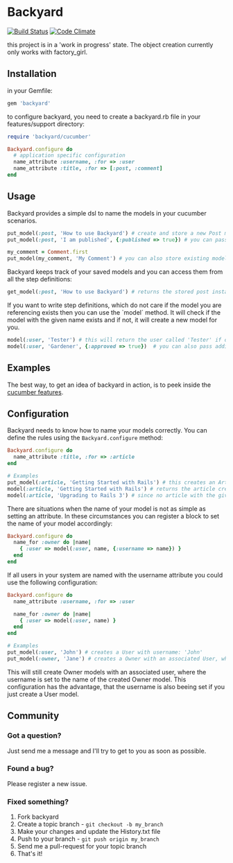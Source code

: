 # Backyard

[![Build Status](https://secure.travis-ci.org/senny/backyard.png?branch=master)](http://travis-ci.org/senny/backyard)
[![Code Climate](https://codeclimate.com/badge.png)](https://codeclimate.com/github/senny/backyard)

this project is in a 'work in progress' state. The object creation currently only works with factory_girl.

## Installation

in your Gemfile:

```ruby
gem 'backyard'
```

to configure backyard, you need to create a backyard.rb file in your features/support directory:

```ruby
require 'backyard/cucumber'

Backyard.configure do
  # application specific configuration
  name_attribute :username, :for => :user
  name_attribute :title, :for => [:post, :comment]
end
```

## Usage

Backyard provides a simple dsl to name the models in your cucumber scenarios.

```ruby
put_model(:post, 'How to use Backyard') # create and store a new Post model named 'How to use Backyard'
put_model(:post, 'I am published', {:published => true}) # you can pass additional options for the factory

my_comment = Comment.first
put_model(my_comment, 'My Comment') # you can also store existing models
```

Backyard keeps track of your saved models and you can access them from all the step definitions:

```ruby
get_model(:post, 'How to use Backyard') # returns the stored post instance
```

If you want to write step definitions, which do not care if the model you are referencing exists then you can use the `model´ method. It will check if the model with the given name exists and if not, it will create a new model for you.

```ruby
model(:user, 'Tester') # this will return the user called 'Tester' if one has been crated, otherwise it will create a new model for you
model(:user, 'Gardener', {:approved => true})  # you can also pass additional attributes for the factories
```

## Examples

The best way, to get an idea of backyard in action, is to peek inside the [cucumber features](https://github.com/senny/backyard/tree/master/features).

## Configuration

Backyard needs to know how to name your models correctly. You can define the rules using the `Backyard.configure` method:

```ruby
Backyard.configure do
  name_attribute :title, :for => :article
end

# Examples
put_model(:article, 'Getting Started with Rails') # this creates an Article instance with the titel: 'Getting Started with Rails'
model(:article, 'Getting Started with Rails') # returns the article created above
model(:article, 'Upgrading to Rails 3') # since no article with the given name has been created it will create one.
```

There are situations when the name of your model is not as simple as setting an attribute. In these circumstances you can register a block to set the name of your model accordingly:

```ruby
Backyard.configure do
  name_for :owner do |name|
    { :user => model(:user, name, {:username => name}) }
  end
end
```

If all users in your system are named with the username attribute you could use the following configuration:

```ruby
Backyard.configure do
  name_attribute :username, :for => :user

  name_for :owner do |name|
    { :user => model(:user, name) }
  end
end

# Examples
put_model(:user, 'John') # creates a User with username: 'John'
put_model(:owner, 'Jane') # creates a Owner with an associated User, which has the username: 'Jane'
```

This will still create Owner models with an associated user, where the username is set to the name of the created Owner model. This configuration has the advantage, that the username is also beeing set if you just create a User model.

## Community

### Got a question?

Just send me a message and I'll try to get to you as soon as possible.

### Found a bug?

Please register a new issue.

### Fixed something?

1. Fork backyard
2. Create a topic branch - `git checkout -b my_branch`
3. Make your changes and update the History.txt file
4. Push to your branch - `git push origin my_branch`
5. Send me a pull-request for your topic branch
6. That's it!
